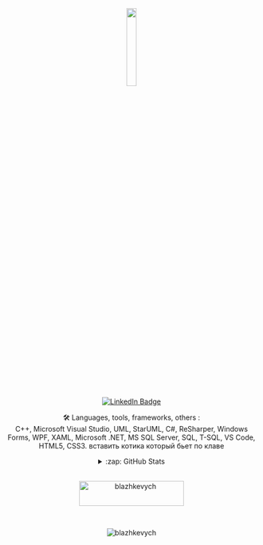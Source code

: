 <div align="center">
  <img src="https://media.giphy.com/media/gjrYDwbjnK8x36xZIO/giphy.gif" width="20%"/>
  <div>
  <a href="https://linkedin.com/in/blazhkevych">
    <img src="https://img.shields.io/badge/LinkedIn-blue?style=for-the-badge&logo=linkedin&logoColor=white" 
         alt="LinkedIn Badge"/>
  </a>
</div>

:hammer_and_wrench: Languages, tools, frameworks, others : \
C++, Microsoft Visual Studio, UML, StarUML, C#, ReSharper, Windows Forms, WPF, XAML, Microsoft .NET, MS SQL Server, SQL, T-SQL, VS Code, HTML5, CSS3. вставить котика который бьет по клаве

<details>
  
  <summary>:zap: GitHub Stats</summary>
  <br>
  <p>
  <img align="center" 
       alt="blazhkevych`s GitHub Stats" 
       src="https://github-readme-stats-delta-puce-43.vercel.app/api?username=blazhkevych&show_icons=true&hide_border=true&theme=tokyonight" />
  </p>
  <br>
  <p>
    <img align="center" 
         src="https://github-readme-streak-stats.herokuapp.com/?user=blazhkevych&" 
         alt="blazhkevych" />
  </p>
  
</details> 
<br>  
<p>
  <a href="https://www.buymeacoffee.com/blazhkevych"> <img align="center" src="https://cdn.buymeacoffee.com/buttons/v2/default-yellow.png" height="50" width="210" alt="blazhkevych" />
  </a>
</p>
<br>
<p align="center"> 
  <img src="https://komarev.com/ghpvc/?username=blazhkevych&label=Profile%20views&color=0e75b6&style=flat" alt="blazhkevych" /> 
</p>

